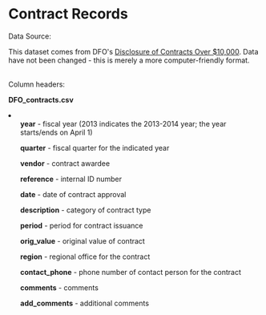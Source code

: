Contract Records
========

Data Source:<br>

This dataset comes from DFO's <a href="http://www.dfo-mpo.gc.ca/pd-cp/index-eng.asp">Disclosure of Contracts Over $10,000</a>. Data have not been changed - this is merely a more computer-friendly format.
<br>
<br>

Column headers:<br>

<b>DFO_contracts.csv</b>
<li>
<ul><b>year</b> - fiscal year (2013 indicates the 2013-2014 year; the year starts/ends on April 1)</ul>
<ul><b>quarter</b> - fiscal quarter for the indicated year</ul>
<ul><b>vendor</b> - contract awardee</ul>
<ul><b>reference</b> - internal ID number</ul>
<ul><b>date</b> - date of contract approval</ul>
<ul><b>description</b> - category of contract type</ul>
<ul><b>period</b> - period for contract issuance</ul>
<ul><b>orig_value</b> - original value of contract</ul>
<ul><b>region</b> - regional office for the contract</ul>
<ul><b>contact_phone</b> - phone number of contact person for the contract</ul>
<ul><b>comments</b> - comments</ul>
<ul><b>add_comments</b> - additional comments</ul>
</li>

